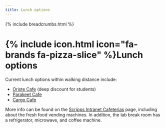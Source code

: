 ```yaml
---
title: Lunch options
---
```


{% include breadcrumbs.html %}

# {% include icon.html icon="fa-brands fa-pizza-slice" %}Lunch options

Current lunch options within walking distance include:

* [Oriste Cafe](https://www.oristefairway.com/) (deep discount for students)
* [Parakeet Cafe](https://www.parakeetcafe.com/)
* [Cargo Cafe](https://cargocafe.square.site/?location=11ea7ddfa8e3b542b0d80cc47a2b63e4)

More info can be found on the [Scripps Intranet Cafeterias](https://scrippsresearch.sharepoint.com/sites/intranet/SitePages/Cafeterias.aspx) page, including about the fresh food vending machines. In addition, the lab break room has a refrigerator, microwave, and coffee machine.